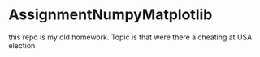 # AssignmentNumpyMatplotlib


this repo is my old homework.
Topic is that were there a cheating at USA election
